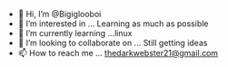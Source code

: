 - 👋 Hi, I’m @Bigiglooboi
- 👀 I’m interested in ... Learning as much as possible
- 🌱 I’m currently learning ...linux
- 💞️ I’m looking to collaborate on ... Still getting ideas
- 📫 How to reach me ... thedarkwebster21@gmail.com

<!---
Bigiglooboi/Bigiglooboi is a ✨ special ✨ repository because its `README.md` (this file) appears on your GitHub profile.
You can click the Preview link to take a look at your changes.
--->

